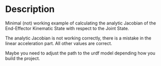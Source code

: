 # Description

Minimal (not) working example of calculating the analytic Jacobian of the End-Effector Kinematic State 
with respect to the Joint State.

The analytic Jacobian is not working correctly, there is a mistake in the linear acceleration part. 
All other values are correct. 

Maybe you need to adjust the path to the urdf model depending how you build the project. 